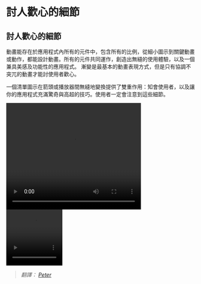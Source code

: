# 討人歡心的細節

## 討人歡心的細節

動畫能存在於應用程式內所有的元件中，包含所有的比例，從細小圖示到關鍵動畫或動作，都能設計動畫。所有的元件共同運作，創造出無縫的使用體驗，以及一個兼具美感及功能性的應用程式。
漸變是最基本的動畫表現方式，但是只有協調不突兀的動畫才能討使用者歡心。


一個清單圖示在箭頭或播放器間無縫地變換提供了雙重作用：知會使用者，以及讓你的應用程式充滿驚奇與高超的技巧。使用者一定會注意到這些細節。

<video controls="" width="360" height="285">
<source src="//material-design.storage.googleapis.com/videos/DelightfulDetails_WellCrafted_v01_large_xhdpi.webm" type="video/webm">
<source src="//material-design.storage.googleapis.com/videos/DelightfulDetails_WellCrafted_v01_large_xhdpi.mp4" type="video/mp4">
</video>


<video controls="" loop="" width="150" height="150">
<source src="//material-design.storage.googleapis.com/videos/animation-delightfulDetails-statusChange-example_large_xhdpi.webm" type="video/webm">
<source src="//material-design.storage.googleapis.com/videos/animation-delightfulDetails-statusChange-example_large_xhdpi.mp4" type="video/mp4">
</video>

> *翻譯： [Peter](https://www.facebook.com/viator75)*
